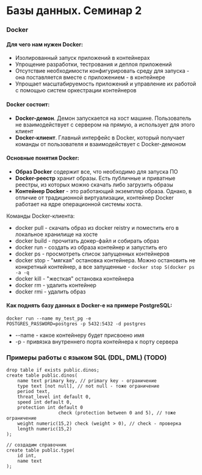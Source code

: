 # Базы данных. Семинар 2

### Docker

#### Для чего нам нужен Docker:
* Изолированный запуск приложений в контейнерах
* Упрощение разработки, тестрования и деплоя приложений
* Отсутствие необходимости конфигурировать  среду для запуска - она поставляется вместе с приложением - в контейнере 
* Упрощает масштабируемость приложений и управление их работой с помощью систем оркестрации контейнеров

#### Docker состоит:
* **Docker-демон**. Демон запускается на хост машине. Пользователь не взаимодействует с сервером на прямую, а использует для этого клиент
* **Docker-клиент**. Главный интерфейс в Docker, который получает команды от пользователя и взаимодействует с Docker-демоном

#### Основные понятия Docker:
* **Образ Docker** содержит все, что необходимо для запуска ПО
* **Docker-реестр** хранит образы. Есть публичные и приватные реестры, из которых можно скачать либо загрузить образы
* **Контейнер Docker** - это работающий экземпляр образа. Однако, в отличие от традиционной виртуализации, контейнер Docker работает на ядре операционной системы хоста.

Команды Docker-клиента:
* docker pull - скачать образ из docker reistry и поместить его в локальное хранилище на хосте
* docker build - прочитать докер-файл и собирать образ
* docker run - создать из образа контейнер и запустить его
* docker ps - просмотреть список запущенных контейнеров
* docker stop - "мягкая" остановка контейнера. Можно остановить не конкретный контейнер, а все запущенные - `docker stop S(docker ps -a -q`
* docker kill - "жесткая" остановка контейнера
* docker rm - удалить контейнер
* docker rmi - удалить образ

#### Как поднять базу данных в Docker-е на примере PostgreSQL:  
```
docker run --name my_test_pg -e
POSTGRES_PASSWORD=postgres -p 5432:5432 -d postgres
```

* --name - какое контейнеру будет присвоено имя
* -p - привязка внутреннего порта контейнера к порту сервера

### Примеры работы с языком SQL (DDL, DML)  (TODO)

```
drop table if exists public.dinos;
create table public.dinos(
    name text primary key, // primary key - ограничение
    type text [not null], // not null - тоже ограничение
    period text,
    threat_level int default 0,
    speed int default 0,
    protection int default 0
                   check (protection between 0 and 5), // тоже ограничение
    weight numeric(15,2) check (weight > 0), // check - проверка
    length numeric(15,2)
);

// создадим справочник
create table public.type(
    id int,
    name text
);


```




